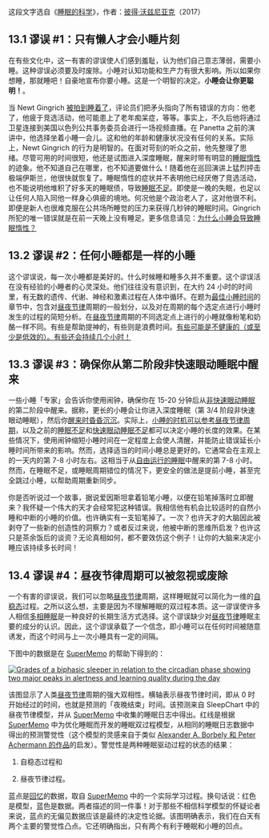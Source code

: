 这段文字选自《[睡眠的科学](https://supermemo.guru/wiki/Science_of_sleep)》，作者：[彼得·沃兹尼亚克](https://supermemo.guru/wiki/Piotr_Wozniak)（2017）

## 13.1 谬误 #1：只有懒人才会小睡片刻

在有些文化中，这一有害的谬误使人们感到羞耻，认为他们自己意志薄弱，需要小睡。这种谬误必须要及时废除。小睡对认知功能和生产力有很大影响。所以如果你想睡，那就睡吧！自豪地宣布你要小睡。这是一个明智的决定。**小睡会让你更聪明！**。

当 Newt Gingrich [被拍到睡着了](http://abcnews.go.com/blogs/politics/2012/03/i-understand-you-have-a-panel-gingrich-says-to-panel-less-aipac/)，评论员们把矛头指向了所有错误的方向：他老了，他疲于竞选活动，他可能患上了老年痴呆症，等等。事实上，不久后他将通过卫星连接到美国以色列公共事务委员会进行一场视频直播。在 Panetta 之前的演讲中，他选择坐着小睡一会儿。这和他的年龄和健康状况没有任何的关系。实际上，Newt Gingrich 的行为是明智的。在面对苛刻的听众之前，他先整理了思绪。尽管可用的时间很短，他还是试图进入深度睡眠，醒来时带有明显的[睡眠惰性](https://supermemo.guru/wiki/Sleep_inertia)的迹象。他不知道自己在哪里，也不知道要做什么！随着他在巡回演讲上猛烈抨击极端伊斯兰，他很快就恢复了。睡眠惰性的症状并不表明他已经厌倦了竞选活动，也不能说明他堆积了好多天的睡眠债，导致[睡眠不足](https://supermemo.guru/wiki/Good_sleep,_good_learning,_good_life:_Glossary#sleep_deprivation)。即使是一晚的失眠，也足以让任何人陷入同他一样身心俱疲的境地。何况他是个政治老人了，这对他很不利。即便是新人也很难克服在公共场所睡觉的压力来获得几秒钟的睡眠时间。Gingrich 所犯的唯一错误就是在前一天晚上没有睡足。更多信息请见：[为什么小睡会导致睡眠惰性？](https://supermemo.guru/wiki/Sleep_inertia#Why_naps_cause_sleep_inertia?)

## 13.2 谬误 #2：任何小睡都是一样的小睡

这个谬误说，每一次小睡都是美好的。什么时候睡和睡多久并不重要。这个谬误活在没有经验的小睡者的心灵深处。他们往往没有意识到，在大约 24 小时的时间里，有无数的遗传、代谢、神经和激素过程在人体中循环。在题为[最佳小睡时间](https://supermemo.guru/wiki/Best_time_for_napping#Best_nap_timing)的章节中，包含对[昼夜节律](https://supermemo.guru/wiki/Good_sleep,_good_learning,_good_life:_Glossary#circadian_sleep_component)周期的一般划分，以及对在周期的每个选定点进行小睡时发生的过程的简短分析。在[昼夜节律](https://supermemo.guru/wiki/Good_sleep,_good_learning,_good_life:_Glossary#circadian_sleep_component)周期的不同选定点上进行的小睡就像粉笔和奶酪一样不同。有些是帮助提神的，有些则是浪费时间。[有些可能是不健康的（或至少是低效的）。有些还会持续几个小时！](https://supermemo.guru/wiki/Best_time_for_napping#Best_nap_timing)

## 13.3 谬误 #3：确保你从第二阶段非快速眼动睡眠中醒来

一些小睡「专家」会告诉你使用闹钟，确保你在 15-20 分钟后从[非快速眼动睡眠](https://supermemo.guru/wiki/Good_sleep,_good_learning,_good_life:_Glossary#NREM)的第二阶段中醒来。据称，更长的小睡会让你进入深度睡眠（第 3/4 阶段非快速眼动睡眠），然后你[醒来时昏昏沉沉](https://supermemo.guru/wiki/Sleep_inertia)。实际上，[小睡的时机可以参考昼夜节律周期](https://supermemo.guru/wiki/Best_time_for_napping#Best_nap_timing)，以及之前的[睡眠不足](https://supermemo.guru/wiki/Good_sleep,_good_learning,_good_life:_Glossary#sleep_deprivation)和[快速眼动睡眠不足](https://supermemo.guru/wiki/How_do_we_fall_asleep%3F#REM_rebound_hypothesis)都可以决定小睡的长度的效果。在某些情况下，使用闹钟缩短小睡时间在一定程度上会使人清醒，并能防止错误延长小睡时间所带来的影响。然而，选择适当的时间小睡总是更好的。它通常会在主观上的一天内的第 7-8 小时左右。这相当于从[自由运行的睡眠](https://supermemo.guru/wiki/Formula_for_good_sleep:_free_running_sleep)中醒来的第 7-8 小时。然而，在睡眠不足，或睡眠周期错位的情况下，更安全的做法是提前小睡，甚至完全跳过小睡，以帮助周期重新同步。

你是否听说过一个故事，据说爱因斯坦拿着铅笔小睡，以便在铅笔掉落时立即醒来？我怀疑一个伟大的天才会经常犯这种错误。我相信他有机会比较适时的自然小睡和中断的小睡的价值。也许确实有一支铅笔掉了。一次？也许天才的大脑因此被剥夺了一些新的创造性的洞察力？或者反过来说，他被中断的思维所启发？也许这只是茶余饭后的谈资？无论真相如何，都不要效仿这个例子！让你的大脑来决定小睡应该持续多长时间！

## 13.4 谬误 #4：昼夜节律周期可以被忽视或废除

一个有害的谬误说，我们可以忽略[昼夜节律](https://supermemo.guru/wiki/Good_sleep,_good_learning,_good_life:_Glossary#circadian_sleep_component)周期，这样睡眠就可以简化为一维的[自稳态](https://supermemo.guru/wiki/Good_sleep,_good_learning,_good_life:_Glossary#homeostatic_sleep_component)过程。之所以这么想，主要是因为不理解睡眠的双过程本质。这一谬误使许多人相信[多相睡眠](https://supermemo.guru/wiki/Good_sleep,_good_learning,_good_life:_Glossary#polyphasic_sleep)是一种良好的长期生活方式选择。这个谬误缺少对[昼夜节律](https://supermemo.guru/wiki/Good_sleep,_good_learning,_good_life:_Glossary#circadian_sleep_component)睡眠主要的成分的认识。因此，这个谬误承载了一个信念，即小睡可以在任何时间被随意诱发，而这个时间与上一次小睡具有一定的间隔。

下图中的数据是在 [SuperMemo](https://supermemo.guru/wiki/Good_sleep,_good_learning,_good_life:_Glossary#SuperMemo) 的帮助下得到的：

[![Grades of a biphasic sleeper in relation to the circadian phase showing two major peaks in alertness and learning quality during the day](https://supermemo.guru/images/2/27/Grades_vs_circadian_phase_%28biphasic_sleeper%29.jpg)](https://supermemo.guru/wiki/File:Grades_vs_circadian_phase_(biphasic_sleeper).jpg)

该图显示了人类[昼夜节律](https://supermemo.guru/wiki/Good_sleep,_good_learning,_good_life:_Glossary#circadian_sleep_component)周期的强大双相性。横轴表示昼夜节律时间，即从 0 时开始经过的时间，也就是预测的「夜晚结束」时间。该预测来自 SleepChart 中的昼夜节律模型，并从 [SuperMemo](https://supermemo.guru/wiki/Good_sleep,_good_learning,_good_life:_Glossary#SuperMemo) 中收集的睡眠日志中得出。红线是根据 [SuperMemo](https://supermemo.guru/wiki/Good_sleep,_good_learning,_good_life:_Glossary#SuperMemo) 中为优化睡眠而开发的睡眠双过程模型，从相同的睡眠日志数据中得出的预测警觉性（这个模型的灵感来自于类似 [Alexander A. Borbely 和 Peter Achermann 的作品](https://supermemo.guru/wiki/How_do_we_fall_asleep%3F#Borbély_model)的启发）。警觉性是两种睡眠驱动过程的状态的结果：

1. 自稳态过程和

2. 昼夜节律过程。

蓝点是[回忆](https://supermemo.guru/wiki/Good_sleep,_good_learning,_good_life:_Glossary#recall)的数据，取自 [SuperMemo](https://supermemo.guru/wiki/Good_sleep,_good_learning,_good_life:_Glossary#SuperMemo) 中的一个实际学习过程。换句话说：红色是模型，蓝色是数据。两者描述的同一件事！对于那些不相信科学模型的怀疑论者来说，蓝点的无偏见数据应该是最终的决定性论据。该图明确表示，我们在白天有两个主要的警觉性凸点。它还明确指出，只有两个有利于睡眠和小睡的凹点。
